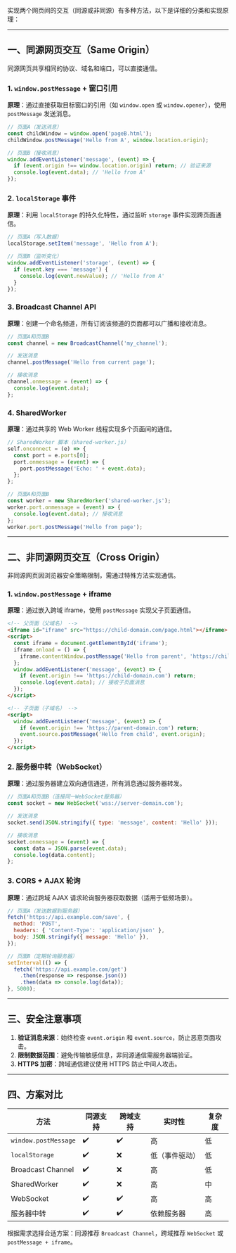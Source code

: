 实现两个网页间的交互（同源或非同源）有多种方法，以下是详细的分类和实现原理：

---

## 一、同源网页交互（Same Origin）
同源网页共享相同的协议、域名和端口，可以直接通信。

### 1. **`window.postMessage` + 窗口引用**
**原理**：通过直接获取目标窗口的引用（如 `window.open` 或 `window.opener`），使用 `postMessage` 发送消息。
```javascript
// 页面A（发送消息）
const childWindow = window.open('pageB.html');
childWindow.postMessage('Hello from A', window.location.origin);

// 页面B（接收消息）
window.addEventListener('message', (event) => {
  if (event.origin !== window.location.origin) return; // 验证来源
  console.log(event.data); // 'Hello from A'
});
```

### 2. **`localStorage` 事件**
**原理**：利用 `localStorage` 的持久化特性，通过监听 `storage` 事件实现跨页面通信。
```javascript
// 页面A（写入数据）
localStorage.setItem('message', 'Hello from A');

// 页面B（监听变化）
window.addEventListener('storage', (event) => {
  if (event.key === 'message') {
    console.log(event.newValue); // 'Hello from A'
  }
});
```

### 3. **Broadcast Channel API**
**原理**：创建一个命名频道，所有订阅该频道的页面都可以广播和接收消息。
```javascript
// 页面A和页面B
const channel = new BroadcastChannel('my_channel');

// 发送消息
channel.postMessage('Hello from current page');

// 接收消息
channel.onmessage = (event) => {
  console.log(event.data);
};
```

### 4. **SharedWorker**
**原理**：通过共享的 Web Worker 线程实现多个页面间的通信。
```javascript
// SharedWorker 脚本（shared-worker.js）
self.onconnect = (e) => {
  const port = e.ports[0];
  port.onmessage = (event) => {
    port.postMessage('Echo: ' + event.data);
  };
};

// 页面A和页面B
const worker = new SharedWorker('shared-worker.js');
worker.port.onmessage = (event) => {
  console.log(event.data); // 接收消息
};
worker.port.postMessage('Hello from page');
```

---

## 二、非同源网页交互（Cross Origin）
非同源网页因浏览器安全策略限制，需通过特殊方法实现通信。

### 1. **`window.postMessage` + iframe**
**原理**：通过嵌入跨域 iframe，使用 `postMessage` 实现父子页面通信。
```html
<!-- 父页面（父域名） -->
<iframe id="iframe" src="https://child-domain.com/page.html"></iframe>
<script>
  const iframe = document.getElementById('iframe');
  iframe.onload = () => {
    iframe.contentWindow.postMessage('Hello from parent', 'https://child-domain.com');
  };
  window.addEventListener('message', (event) => {
    if (event.origin !== 'https://child-domain.com') return;
    console.log(event.data); // 接收子页面消息
  });
</script>

<!-- 子页面（子域名） -->
<script>
  window.addEventListener('message', (event) => {
    if (event.origin !== 'https://parent-domain.com') return;
    event.source.postMessage('Hello from child', event.origin);
  });
</script>
```

### 2. **服务器中转（WebSocket）**
**原理**：通过服务器建立双向通信通道，所有消息通过服务器转发。
```javascript
// 页面A和页面B（连接同一WebSocket服务器）
const socket = new WebSocket('wss://server-domain.com');

// 发送消息
socket.send(JSON.stringify({ type: 'message', content: 'Hello' }));

// 接收消息
socket.onmessage = (event) => {
  const data = JSON.parse(event.data);
  console.log(data.content);
};
```

### 3. **CORS + AJAX 轮询**
**原理**：通过跨域 AJAX 请求轮询服务器获取数据（适用于低频场景）。
```javascript
// 页面A（发送数据到服务器）
fetch('https://api.example.com/save', {
  method: 'POST',
  headers: { 'Content-Type': 'application/json' },
  body: JSON.stringify({ message: 'Hello' }),
});

// 页面B（定期轮询服务器）
setInterval(() => {
  fetch('https://api.example.com/get')
    .then(response => response.json())
    .then(data => console.log(data));
}, 5000);
```

---

## 三、安全注意事项
1. **验证消息来源**：始终检查 `event.origin` 和 `event.source`，防止恶意页面攻击。
2. **限制数据范围**：避免传输敏感信息，非同源通信需服务器端验证。
3. **HTTPS 加密**：跨域通信建议使用 HTTPS 防止中间人攻击。

---

## 四、方案对比
| 方法               | 同源支持 | 跨域支持 | 实时性     | 复杂度 |
|--------------------|----------|----------|------------|--------|
| `window.postMessage` | ✔️       | ✔️       | 高         | 低     |
| `localStorage`      | ✔️       | ❌       | 低（事件驱动） | 低     |
| Broadcast Channel   | ✔️       | ❌       | 高         | 低     |
| SharedWorker        | ✔️       | ❌       | 高         | 中     |
| WebSocket           | ✔️       | ✔️       | 高         | 高     |
| 服务器中转          | ✔️       | ✔️       | 依赖服务器 | 高     |

根据需求选择合适方案：同源推荐 `Broadcast Channel`，跨域推荐 `WebSocket` 或 `postMessage + iframe`。